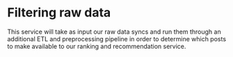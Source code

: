 # Filtering raw data

This service will take as input our raw data syncs and run them through an additional
ETL and preprocessing pipeline in order to determine which posts to make available
to our ranking and recommendation service.
